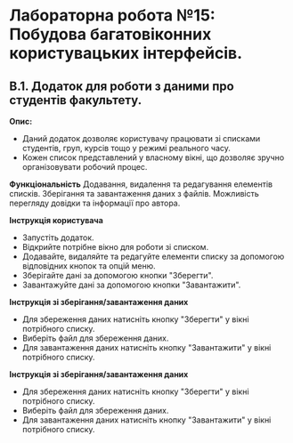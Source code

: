 # Лабораторна робота №15: Побудова багатовіконних користувацьких інтерфейсів.

## В.1. Додаток для роботи з даними про студентів факультету.

**Опис:**

* Даний додаток дозволяє користувачу працювати зі списками студентів, груп, курсів тощо у режимі реального часу. 
* Кожен список представлений у власному вікні, що дозволяє зручно організовувати робочий процес.

**Функціональність**
Додавання, видалення та редагування елементів списків.
Зберігання та завантаження даних з файлів.
Можливість перегляду довідки та інформації про автора.

**Інструкція користувача**
  * Запустіть додаток.
  * Відкрийте потрібне вікно для роботи зі списком.
  * Додавайте, видаляйте та редагуйте елементи списку за допомогою відповідних кнопок та опцій меню.
  * Зберігайте дані за допомогою кнопки "Зберегти".
  * Завантажуйте дані за допомогою кнопки "Завантажити".

**Інструкція зі зберігання/завантаження даних**

  * Для збереження даних натисніть кнопку "Зберегти" у вікні потрібного списку.
  * Виберіть файл для збереження даних.
  * Для завантаження даних натисніть кнопку "Завантажити" у вікні потрібного списку.

**Інструкція зі зберігання/завантаження даних**
  * Для збереження даних натисніть кнопку "Зберегти" у вікні потрібного списку.
  * Виберіть файл для збереження даних.
  * Для завантаження даних натисніть кнопку "Завантажити" у вікні потрібного списку.